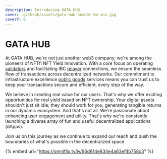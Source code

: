 ```yaml
---
description: Introducing GATA HUB
cover: .gitbook/assets/gata-hub-header-bw-inv.jpg
coverY: 0
---
```


# GATA HUB

At GATA HUB, we're not just another web3 company; we're among the pioneers of NFTfi NFT Yield innovation. With a core focus on operating [validators](gatahub/gata-validators/) and facilitating IBC [relayer](gatahub/public-goods/gata-relays.md) connections, we ensure the seamless flow of transactions across decentralized networks. Our commitment to infrastructure excellence [public goods](gatahub/public-goods/) services means you can trust us to keep your transactions secure and efficient, every step of the way.

We believe in creating real value for our users. That's why we offer exciting opportunities for real yield based on NFT ownership. Your digital assets shouldn't just sit idle; they should work for you, generating tangible returns in our dynamic ecosystem. And that's not all. We're passionate about enhancing user engagement and utility. That's why we're constantly launching a diverse array of fun and useful decentralized applications (dApps).&#x20;

Join us on this journey as we continue to expand our reach and push the boundaries of what's possible in the decentralized space.



{% embed url="https://omniflix.tv/iv/66d614e834e4a63ef4b758c3" %}

